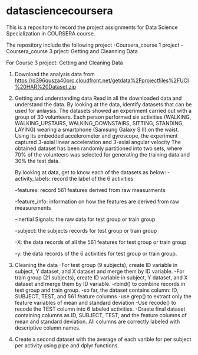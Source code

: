 # datasciencecoursera
This is a repository to record the project assignments for Data Science Specialization in COURSERA course.

The repository include the following project
-Coursera_course 1 project
-Coursera_course 3 prject: Getting and Cleanning Data


For Course 3 project: Getting and Cleaning Data

1. Download the analysis data from https://d396qusza40orc.cloudfront.net/getdata%2Fprojectfiles%2FUCI%20HAR%20Dataset.zip

2. Getting and understanding data
Read in all the downloaded data and understand the data. By looking at the data, identify datasets that can be used for anlaysis. The datasets showed an experiment carried out with a group of 30 volunteers. Each person performed six activities (WALKING, WALKING_UPSTAIRS, WALKING_DOWNSTAIRS, SITTING, STANDING, LAYING) wearing a smartphone (Samsung Galaxy S II) on the waist. Using its embedded accelerometer and gyroscope, the experiment captured 3-axial linear acceleration and 3-axial angular velocity The obtained dataset has been randomly partitioned into two sets, where 70% of the volunteers was selected for generating the training data and 30% the test data.

   By looking at data, get to know each of the datasets as below:
      -activity_labels: record the label of the 6 activities
  
      -features: record 561 features derived from raw measurments
  
      -feature_info: information on how the features are derived from raw measurements
  
      -inertial Signals: the raw data for test group or train group 
  
      -subject: the subjects records for test group or train group
  
      -X: the data records of all the 561 features for test group or train group
  
      -y: the data records of the 6 activities for test group or train group.

3. Cleaning the data
  -For test group (9 subjects), create ID variable in subject, Y dataset, and X dataset and merge them by ID variable.
  -For train group (21 subjects), create ID variable in subject, Y dataset, and X dataset and merge them by ID variable.
  -rbind() to combine records in test group and train group. 
  -so far, the dataset contains column: ID, SUBJECT, TEST, and 561 feature columns
  -use grep() to extract only the feature variables of mean and standard deviation
  -Use recode() to recode the TEST column into 6 labeled activities.
  -Craete final dataset containing columns as ID, SUBJECT, TEST, and the feature columns of mean and standard deviation. All columns are correctly labeled with descriptive column names.
  
  4. Create a second dataset with the average of each varible for per subject per activity using pipe and dplyr functions.
  
  


 
